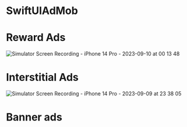 # SwiftUIAdMob

# Reward Ads
![Simulator Screen Recording - iPhone 14 Pro - 2023-09-10 at 00 13 48](https://github.com/GaneshRajuGalla/SwiftUIAdMob/assets/61533653/baf5905c-d1d8-4966-9b33-04f1dd9833c6)


# Interstitial Ads
![Simulator Screen Recording - iPhone 14 Pro - 2023-09-09 at 23 38 05](https://github.com/GaneshRajuGalla/SwiftUIAdMob/assets/61533653/8bd7137f-464f-4a82-9af3-f322d9a4367e)

# Banner ads
